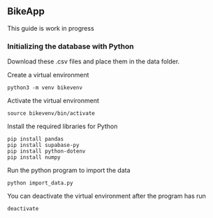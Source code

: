 ## BikeApp

This guide is work in progress

### Initializing the database with Python

Download these .csv files and place them in the data folder.

Create a virtual environment

```
python3 -m venv bikevenv
```

Activate the virtual environment

```
source bikevenv/bin/activate
```

Install the required libraries for Python

```
pip install pandas
pip install supabase-py
pip install python-dotenv
pip install numpy

```

Run the python program to import the data

```
python import_data.py

```

You can deactivate the virtual environment after the program has run

```
deactivate

```
